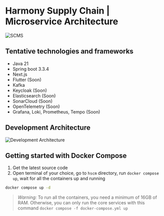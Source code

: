 # Harmony Supply Chain | Microservice Architecture

![SCMS](https://raw.githubusercontent.com/hiepthanhtran/harmony-supply-chain/main/images/scms.png)

## Tentative technologies and frameworks

- Java 21
- Spring boot 3.3.4
- Next.js
- Flutter (Soon)
- Kafka
- Keycloak (Soon)
- Elasticsearch (Soon)
- SonarCloud (Soon)
- OpenTelemetry (Soon)
- Grafana, Loki, Prometheus, Tempo (Soon)

## Development Architecture

![Development Architecture](https://raw.githubusercontent.com/hiepthanhtran/harmony-supply-chain/main/images/architecture.png)

## Getting started with Docker Compose

1. Get the latest source code
2. Open terminal of your choice, go to `hscm` directory, run `docker compose up`, wait for all the containers up and running

```bash
docker compose up -d
```

> *_Warning:_* To run all the containers, you need a minimum of 16GB of RAM. Otherwise, you can only run the core services with this
command `docker compose -f docker-compose.yml up`
